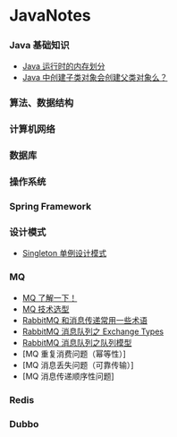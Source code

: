 # JavaNotes

### Java 基础知识
- [Java 运行时的内存划分](/MD/base/memoryModel.md)
- [Java 中创建子类对象会创建父类对象么？](/MD/base/extends.md)

### 算法、数据结构

### 计算机网络

### 数据库

### 操作系统

### Spring Framework

### 设计模式
- [Singleton 单例设计模式](/MD/designPattern/singleton.md)

### MQ
- [MQ 了解一下！](/MD/mq/mq.md)
- [MQ 技术选型](/MD/mq/choice.md)
- [RabbitMQ 和消息传递常用一些术语](/MD/mq/RabbitMq_01.MD)
- [RabbitMQ 消息队列之 Exchange Types](/MD/mq/RabbitMq_02.MD)
- [RabbitMQ 消息队列之队列模型](/MD/mq/queue_model.md)
- [MQ 重复消费问题（幂等性）]
- [MQ 消息丢失问题（可靠传输）]
- [MQ 消息传递顺序性问题]

### Redis

### Dubbo
